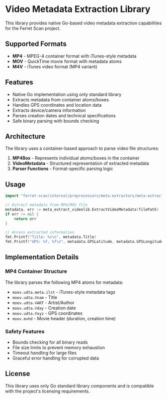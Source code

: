 # Video Metadata Extraction Library

This library provides native Go-based video metadata extraction capabilities for the Ferret Scan project.

## Supported Formats

- **MP4** - MPEG-4 container format with iTunes-style metadata
- **MOV** - QuickTime movie format with metadata atoms
- **M4V** - iTunes video format (MP4 variant)

## Features

- Native Go implementation using only standard library
- Extracts metadata from container atoms/boxes
- Handles GPS coordinates and location data
- Extracts device/camera information
- Parses creation dates and technical specifications
- Safe binary parsing with bounds checking

## Architecture

The library uses a container-based approach to parse video file structures:

1. **MP4Box** - Represents individual atoms/boxes in the container
2. **VideoMetadata** - Structured representation of extracted metadata
3. **Parser Functions** - Format-specific parsing logic

## Usage

```go
import "ferret-scan/internal/preprocessors/meta-extractors/meta-extract-videolib"

// Extract metadata from MP4/MOV file
metadata, err := meta_extract_videolib.ExtractVideoMetadata(filePath)
if err != nil {
    return err
}

// Access extracted information
fmt.Printf("Title: %s\n", metadata.Title)
fmt.Printf("GPS: %f, %f\n", metadata.GPSLatitude, metadata.GPSLongitude)
```

## Implementation Details

### MP4 Container Structure

The library parses the following MP4 atoms for metadata:

- `moov.udta.meta.ilst` - iTunes-style metadata tags
- `moov.udta.©nam` - Title
- `moov.udta.©ART` - Artist/Author
- `moov.udta.©day` - Creation date
- `moov.udta.©xyz` - GPS coordinates
- `moov.mvhd` - Movie header (duration, creation time)

### Safety Features

- Bounds checking for all binary reads
- File size limits to prevent memory exhaustion
- Timeout handling for large files
- Graceful error handling for corrupted data

## License

This library uses only Go standard library components and is compatible with the project's licensing requirements.